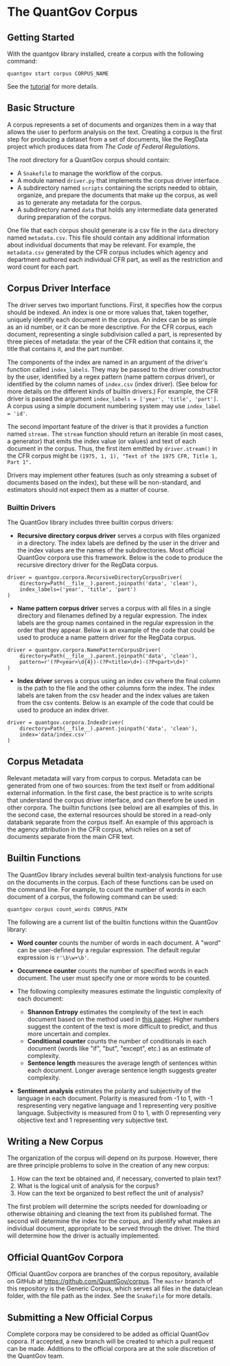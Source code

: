 # The QuantGov Corpus

## Getting Started

With the quantgov library installed, create a corpus with the following command:

``` {.bash}
quantgov start corpus CORPUS_NAME
```

See the [tutorial](http://docs.quantgov.org/tutorial/first_corpus) for more details.

## Basic Structure

A corpus represents a set of documents and organizes them in a way that allows the user to perform analysis on the text. Creating a corpus is the first step for producing a dataset from a set of documents, like the RegData project which produces data from *The Code of Federal Regulations*.

The root directory for a QuantGov corpus should contain:

- A `Snakefile` to manage the workflow of the corpus.
- A module named `driver.py` that implements the corpus driver interface.
- A subdirectory named `scripts` containing the scripts needed to obtain, organize, and prepare the documents that make up the corpus, as well as to generate any metadata for the corpus.
- A subdirectory named `data` that holds any intermediate data generated during preparation of the corpus.

One file that each corpus should generate is a csv file in the `data` directory named `metadata.csv`. This file should contain any additional information about individual documents that may be relevant. For example, the `metadata.csv` generated by the CFR corpus includes which agency and department authored each individual CFR part, as well as the restriction and word count for each part.

## Corpus Driver Interface

The driver serves two important functions. First, it specifies how the corpus should be indexed. An index is one or more values that, taken together, uniquely identify each document in the corpus. An index can be as simple as an id number, or it can be more descriptive. For the CFR corpus, each document, representing a single subdivision called a part, is represented by three pieces of metadata: the year of the CFR edition that contains it, the title that contains it, and the part number.

The components of the index are named in an argument of the driver's function called `index_labels`. They may be passed to the driver constructor by the user, identified by a regex pattern (name pattern corpus driver), or identified by the column names of `index.csv` (index driver). (See below for more details on the different kinds of builtin drivers.) For example, the CFR driver is passed the argument `index_labels = ['year', 'title', 'part']`. A corpus using a simple document numbering system may use `index_label = 'id'`.

The second important feature of the driver is that it provides a function named `stream.` The `stream` function should return an iterable (in most cases, a generator) that emits the index value (or values) and text of each document in the corpus. Thus, the first item emitted by `driver.stream()` in the CFR corpus might be `(1975, 1, 1), "Text of the 1975 CFR, Title 1, Part 1".`

Drivers may implement other features (such as only streaming a subset of documents based on the index), but these will be non-standard, and estimators should not expect them as a matter of course.

### Builtin Drivers

The QuantGov library includes three builtin corpus drivers:

- **Recursive directory corpus driver** serves a corpus with files organized in a directory. The index labels are defined by the user in the driver and the index values are the names of the subdirectories. Most official QuantGov corpora use this framework. Below is the code to produce the recursive directory driver for the RegData corpus.

```
driver = quantgov.corpora.RecursiveDirectoryCorpusDriver(
    directory=Path(__file__).parent.joinpath('data', 'clean'),
    index_labels=('year', 'title', 'part')
)
```

- **Name pattern corpus driver** serves a corpus with all files in a single directory and filenames defined by a regular expression. The index labels are the group names contained in the regular expression in the order that they appear. Below is an example of the code that could be used to produce a name pattern driver for the RegData corpus.

```
driver = quantgov.corpora.NamePatternCorpusDriver(
    directory=Path(__file__).parent.joinpath('data', 'clean'),
    pattern=r'(?P<year>\d{4})-(?P<title>\d+)-(?P<part>\d+)'
)
```

- **Index driver** serves a corpus using an index csv where the final column is the path to the file and the other columns form the index. The index labels are taken from the csv header and the index values are taken from the csv contents. Below is an example of the code that could be used to produce an index driver.

```
driver = quantgov.corpora.IndexDriver(
    directory=Path(__file__).parent.joinpath('data', 'clean'),
    index='data/index.csv'
)
```

## Corpus Metadata

Relevant metadata will vary from corpus to corpus. Metadata can be generated from one of two sources: from the text itself or from additional external information. In the first case, the best practice is to write scripts that understand the corpus driver interface, and can therefore be used in other corpora. The builtin functions (see below) are all examples of this. In the second case, the external resources should be stored in a read-only databank separate from the corpus itself. An example of this approach is the agency attribution in the CFR corpus, which relies on a set of documents separate from the main CFR text.

## Builtin Functions

The QuantGov library includes several builtin text-analysis functions for use on the documents in the corpus. Each of these functions can be used on the command line. For example, to count the number of words in each document of a corpus, the following command can be used:

``` {.bash}
quantgov corpus count_words CORPUS_PATH
```

The following are a current list of the builtin functions within the QuantGov library:

- **Word counter** counts the number of words in each document. A "word" can be user-defined by a regular expression. The default regular expression is `r'\b\w+\b'`.

- **Occurrence counter** counts the number of specified words in each document. The user must specify one or more words to be counted.

- The following complexity measures estimate the linguistic complexity of each document:

    - **Shannon Entropy** estimates the complexity of the text in each document based on the method used in [this paper](https://papers.ssrn.com/sol3/papers.cfm?abstract_id=2307352). Higher numbers suggest the content of the text is more difficult to predict, and thus more uncertain and complex.
    - **Conditional counter** counts the number of conditionals in each document (words like "if", "but", "except", etc.) as an estimate of complexity.
    - **Sentence length** measures the average length of sentences within each document. Longer average sentence length suggests greater complexity.

- **Sentiment analysis** estimates the polarity and subjectivity of the language in each document. Polarity is measured from -1 to 1, with -1 respresenting very negative language and 1 representing very positive language. Subjectivity is measured from 0 to 1, with 0 representing very objective text and 1 representing very subjective text.

## Writing a New Corpus

The organization of the corpus will depend on its purpose. However, there are three principle problems to solve in the creation of any new corpus:

1. How can the text be obtained and, if necessary, converted to plain text?
2. What is the logical unit of analysis for the corpus?
3. How can the text be organized to best reflect the unit of analysis?

The first problem will determine the scripts needed for downloading or otherwise obtaining and cleaning the text from its published format. The second will determine the index for the corpus, and identify what makes an individual document, appropriate to be served through the driver. The third will determine how the driver is actually implemented.

## Official QuantGov Corpora

Official QuantGov corpora are branches of the corpus repository, available on GitHub at <https://github.com/QuantGov/corpus>. The `master` branch of this repository is the Generic Corpus, which serves all files in the data/clean folder, with the file path as the index. See the `Snakefile` for more details.

## Submitting a New Official Corpus

Complete corpora may be considered to be added as official QuantGov copora. If accepted, a new branch will be created to which a pull request can be made. Additions to the official corpora are at the sole discretion of the QuantGov team.
